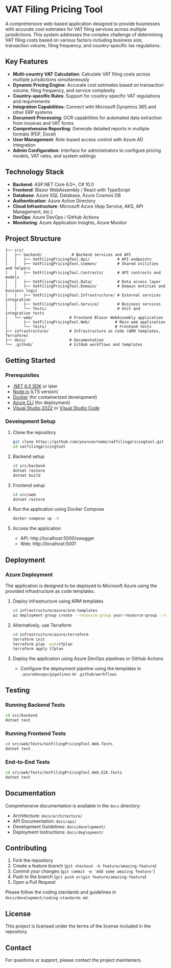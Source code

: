 # VAT Filing Pricing Tool

A comprehensive web-based application designed to provide businesses with accurate cost estimates for VAT filing services across multiple jurisdictions. This system addresses the complex challenge of determining VAT filing costs based on various factors including business size, transaction volume, filing frequency, and country-specific tax regulations.

## Key Features

- **Multi-country VAT Calculation**: Calculate VAT filing costs across multiple jurisdictions simultaneously
- **Dynamic Pricing Engine**: Accurate cost estimates based on transaction volume, filing frequency, and service complexity
- **Country-specific Rules**: Support for country-specific VAT regulations and requirements
- **Integration Capabilities**: Connect with Microsoft Dynamics 365 and other ERP systems
- **Document Processing**: OCR capabilities for automated data extraction from invoices and VAT forms
- **Comprehensive Reporting**: Generate detailed reports in multiple formats (PDF, Excel)
- **User Management**: Role-based access control with Azure AD integration
- **Admin Configuration**: Interface for administrators to configure pricing models, VAT rates, and system settings

## Technology Stack

- **Backend**: ASP.NET Core 6.0+, C# 10.0
- **Frontend**: Blazor WebAssembly / React with TypeScript
- **Database**: Azure SQL Database, Azure Cosmos DB
- **Authentication**: Azure Active Directory
- **Cloud Infrastructure**: Microsoft Azure (App Service, AKS, API Management, etc.)
- **DevOps**: Azure DevOps / GitHub Actions
- **Monitoring**: Azure Application Insights, Azure Monitor

## Project Structure

```
├── src/
│   ├── backend/             # Backend services and API
│   │   ├── VatFilingPricingTool.Api/            # API endpoints
│   │   ├── VatFilingPricingTool.Common/         # Shared utilities and helpers
│   │   ├── VatFilingPricingTool.Contracts/      # API contracts and models
│   │   ├── VatFilingPricingTool.Data/           # Data access layer
│   │   ├── VatFilingPricingTool.Domain/         # Domain entities and business logic
│   │   ├── VatFilingPricingTool.Infrastructure/ # External services integration
│   │   ├── VatFilingPricingTool.Service/        # Business services
│   │   └── Tests/                               # Unit and integration tests
│   └── web/                # Frontend Blazor WebAssembly application
│       ├── VatFilingPricingTool.Web/           # Main web application
│       └── Tests/                              # Frontend tests
├── infrastructure/         # Infrastructure as Code (ARM templates, Terraform)
├── docs/                   # Documentation
└── .github/                # GitHub workflows and templates
```

## Getting Started

### Prerequisites

- [.NET 6.0 SDK](https://dotnet.microsoft.com/download/dotnet/6.0) or later
- [Node.js](https://nodejs.org/) (LTS version)
- [Docker](https://www.docker.com/products/docker-desktop) (for containerized development)
- [Azure CLI](https://docs.microsoft.com/en-us/cli/azure/install-azure-cli) (for deployment)
- [Visual Studio 2022](https://visualstudio.microsoft.com/) or [Visual Studio Code](https://code.visualstudio.com/)

### Development Setup

1. Clone the repository
   ```bash
   git clone https://github.com/yourusername/vatfilingpricingtool.git
   cd vatfilingpricingtool
   ```

2. Backend setup
   ```bash
   cd src/backend
   dotnet restore
   dotnet build
   ```

3. Frontend setup
   ```bash
   cd src/web
   dotnet restore
   ```

4. Run the application using Docker Compose
   ```bash
   docker-compose up -d
   ```

5. Access the application
   - API: http://localhost:5000/swagger
   - Web: http://localhost:5001

## Deployment

### Azure Deployment

The application is designed to be deployed to Microsoft Azure using the provided infrastructure as code templates.

1. Deploy infrastructure using ARM templates
   ```bash
   cd infrastructure/azure/arm-templates
   az deployment group create --resource-group your-resource-group --template-file main.json --parameters parameters.json
   ```

2. Alternatively, use Terraform
   ```bash
   cd infrastructure/azure/terraform
   terraform init
   terraform plan -out=tfplan
   terraform apply tfplan
   ```

3. Deploy the application using Azure DevOps pipelines or GitHub Actions
   - Configure the deployment pipeline using the templates in `.azuredevops/pipelines` or `.github/workflows`

## Testing

### Running Backend Tests

```bash
cd src/backend
dotnet test
```

### Running Frontend Tests

```bash
cd src/web/Tests/VatFilingPricingTool.Web.Tests
dotnet test
```

### End-to-End Tests

```bash
cd src/web/Tests/VatFilingPricingTool.Web.E2E.Tests
dotnet test
```

## Documentation

Comprehensive documentation is available in the `docs` directory:

- Architecture: `docs/architecture/`
- API Documentation: `docs/api/`
- Development Guidelines: `docs/development/`
- Deployment Instructions: `docs/deployment/`

## Contributing

1. Fork the repository
2. Create a feature branch (`git checkout -b feature/amazing-feature`)
3. Commit your changes (`git commit -m 'Add some amazing feature'`)
4. Push to the branch (`git push origin feature/amazing-feature`)
5. Open a Pull Request

Please follow the coding standards and guidelines in `docs/development/coding-standards.md`.

## License

This project is licensed under the terms of the license included in the repository.

## Contact

For questions or support, please contact the project maintainers.